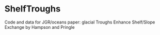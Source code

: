 # ShelfTroughs
Code and data for JGR/oceans paper: glacial Troughs Enhance Shelf/Slope Exchange by Hampson and Pringle
